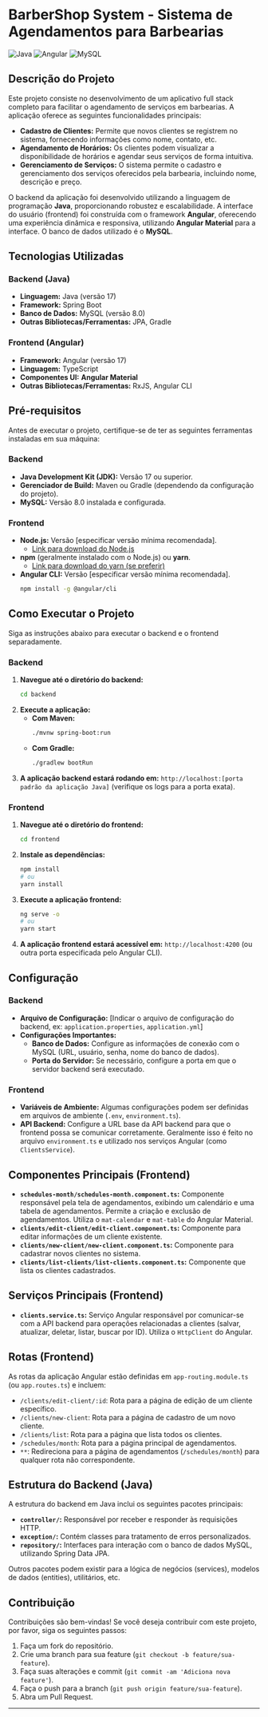 # BarberShop System - Sistema de Agendamentos para Barbearias

![Java](https://img.shields.io/badge/Java-17-orange?style=for-the-badge&logo=java&logoColor=white)
![Angular](https://img.shields.io/badge/Angular-17-red?style=for-the-badge&logo=angular&logoColor=white)
![MySQL](https://img.shields.io/badge/MySQL-8.0-blue?style=for-the-badge&logo=mysql&logoColor=white)

## Descrição do Projeto

Este projeto consiste no desenvolvimento de um aplicativo full stack completo para facilitar o agendamento de serviços em barbearias. A aplicação oferece as seguintes funcionalidades principais:

* **Cadastro de Clientes:** Permite que novos clientes se registrem no sistema, fornecendo informações como nome, contato, etc.
* **Agendamento de Horários:** Os clientes podem visualizar a disponibilidade de horários e agendar seus serviços de forma intuitiva.
* **Gerenciamento de Serviços:** O sistema permite o cadastro e gerenciamento dos serviços oferecidos pela barbearia, incluindo nome, descrição e preço.

O backend da aplicação foi desenvolvido utilizando a linguagem de programação **Java**, proporcionando robustez e escalabilidade. A interface do usuário (frontend) foi construída com o framework **Angular**, oferecendo uma experiência dinâmica e responsiva, utilizando **Angular Material** para a interface. O banco de dados utilizado é o **MySQL**.

## Tecnologias Utilizadas

### Backend (Java)

* **Linguagem:** Java (versão 17)
* **Framework:** Spring Boot
* **Banco de Dados:** MySQL (versão 8.0)
* **Outras Bibliotecas/Ferramentas:** JPA, Gradle

### Frontend (Angular)

* **Framework:** Angular (versão 17)
* **Linguagem:** TypeScript
* **Componentes UI:** **Angular Material**
* **Outras Bibliotecas/Ferramentas:** RxJS, Angular CLI

## Pré-requisitos

Antes de executar o projeto, certifique-se de ter as seguintes ferramentas instaladas em sua máquina:

### Backend

* **Java Development Kit (JDK):** Versão 17 ou superior.
* **Gerenciador de Build:** Maven ou Gradle (dependendo da configuração do projeto).
* **MySQL:** Versão 8.0 instalada e configurada.

### Frontend

* **Node.js:** Versão [especificar versão mínima recomendada].
    * [Link para download do Node.js](https://nodejs.org/)
* **npm** (geralmente instalado com o Node.js) ou **yarn**.
    * [Link para download do yarn (se preferir)](https://yarnpkg.com/)
* **Angular CLI:** Versão [especificar versão mínima recomendada].
    ```bash
    npm install -g @angular/cli
    ```

## Como Executar o Projeto

Siga as instruções abaixo para executar o backend e o frontend separadamente.

### Backend

1.  **Navegue até o diretório do backend:**
    ```bash
    cd backend
    ```
2.  **Execute a aplicação:**
    * **Com Maven:**
        ```bash
        ./mvnw spring-boot:run
        ```
    * **Com Gradle:**
        ```bash
        ./gradlew bootRun
        ```
3.  **A aplicação backend estará rodando em:** `http://localhost:[porta padrão da aplicação Java]` (verifique os logs para a porta exata).

### Frontend

1.  **Navegue até o diretório do frontend:**
    ```bash
    cd frontend
    ```
2.  **Instale as dependências:**
    ```bash
    npm install
    # ou
    yarn install
    ```
3.  **Execute a aplicação frontend:**
    ```bash
    ng serve -o
    # ou
    yarn start
    ```
4.  **A aplicação frontend estará acessível em:** `http://localhost:4200` (ou outra porta especificada pelo Angular CLI).

## Configuração

### Backend

* **Arquivo de Configuração:** [Indicar o arquivo de configuração do backend, ex: `application.properties`, `application.yml`]
* **Configurações Importantes:**
    * **Banco de Dados:** Configure as informações de conexão com o MySQL (URL, usuário, senha, nome do banco de dados).
    * **Porta do Servidor:** Se necessário, configure a porta em que o servidor backend será executado.


### Frontend

* **Variáveis de Ambiente:** Algumas configurações podem ser definidas em arquivos de ambiente (`.env`, `environment.ts`).
* **API Backend:** Configure a URL base da API backend para que o frontend possa se comunicar corretamente. Geralmente isso é feito no arquivo `environment.ts` e utilizado nos serviços Angular (como `ClientsService`).

## Componentes Principais (Frontend)

* **`schedules-month/schedules-month.component.ts`:** Componente responsável pela tela de agendamentos, exibindo um calendário e uma tabela de agendamentos. Permite a criação e exclusão de agendamentos. Utiliza o `mat-calendar` e `mat-table` do Angular Material.
* **`clients/edit-client/edit-client.component.ts`:** Componente para editar informações de um cliente existente.
* **`clients/new-client/new-client.component.ts`:** Componente para cadastrar novos clientes no sistema.
* **`clients/list-clients/list-clients.component.ts`:** Componente que lista os clientes cadastrados.

## Serviços Principais (Frontend)

* **`clients.service.ts`:** Serviço Angular responsável por comunicar-se com a API backend para operações relacionadas a clientes (salvar, atualizar, deletar, listar, buscar por ID). Utiliza o `HttpClient` do Angular.

## Rotas (Frontend)

As rotas da aplicação Angular estão definidas em `app-routing.module.ts` (ou `app.routes.ts`) e incluem:

* `/clients/edit-client/:id`: Rota para a página de edição de um cliente específico.
* `/clients/new-client`: Rota para a página de cadastro de um novo cliente.
* `/clients/list`: Rota para a página que lista todos os clientes.
* `/schedules/month`: Rota para a página principal de agendamentos.
* `**`: Redireciona para a página de agendamentos (`/schedules/month`) para qualquer rota não correspondente.

## Estrutura do Backend (Java)

A estrutura do backend em Java inclui os seguintes pacotes principais:

* **`controller/`:** Responsável por receber e responder às requisições HTTP.
* **`exception/`:** Contém classes para tratamento de erros personalizados.
* **`repository/`:** Interfaces para interação com o banco de dados MySQL, utilizando Spring Data JPA.

Outros pacotes podem existir para a lógica de negócios (services), modelos de dados (entities), utilitários, etc.



## Contribuição

Contribuições são bem-vindas! Se você deseja contribuir com este projeto, por favor, siga os seguintes passos:

1.  Faça um fork do repositório.
2.  Crie uma branch para sua feature (`git checkout -b feature/sua-feature`).
3.  Faça suas alterações e commit (`git commit -am 'Adiciona nova feature'`).
4.  Faça o push para a branch (`git push origin feature/sua-feature`).
5.  Abra um Pull Request.

---